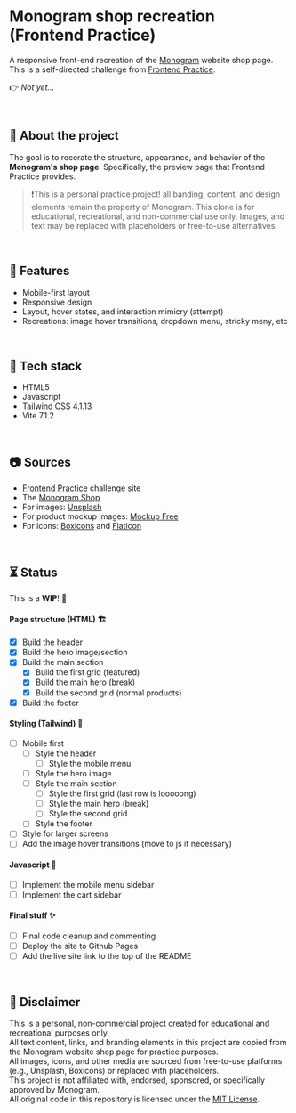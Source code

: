 # Monogram shop recreation (Frontend Practice)

A responsive front-end recreation of the [Monogram](https://monogramcc.com/shop/) website shop page. This is a self-directed challenge from [Frontend Practice](https://www.frontendpractice.com/projects/monogram).

👉 *Not yet...*

<br>

## 📌 About the project

The goal is to recerate the structure, appearance, and behavior of the **Monogram's shop page**. Specifically, the preview page that Frontend Practice provides.

> ❗This is a personal practice project! all banding, content, and design elements remain the property of Monogram. This clone is for educational, recreational, and non-commercial use only.
> Images, and text may be replaced with placeholders or free-to-use alternatives.

<br>

## 🍮 Features

- Mobile-first layout
- Responsive design
- Layout, hover states, and interaction mimicry (attempt)
- Recreations: image hover transitions, dropdown menu, stricky meny, etc

<br>

## 🔧 Tech stack

- HTML5
- Javascript
- Tailwind CSS 4.1.13
- Vite 7.1.2

<br>

## 📷 Sources

- [Frontend Practice](https://www.frontendpractice.com/projects/monogram) challenge site
- The [Monogram Shop](https://monogramcc.com/shop/)
- For images: [Unsplash](https://unsplash.com/)
- For product mockup images: [Mockup Free](https://mockupfree.net/)
- For icons: [Boxicons](https://boxicons.com/) and [Flaticon](https://www.flaticon.com/)

<br>

## ⏳ Status

This is a **WIP**! 🤫

#### Page structure (HTML) 🏗️
- [x] Build the header
- [x] Build the hero image/section
- [x] Build the main section
    - [x] Build the first grid (featured)
    - [x] Build the main hero (break)
    - [x] Build the second grid (normal products)
- [x] Build the footer

#### Styling (Tailwind) 🎨
- [ ] Mobile first
    - [ ] Style the header
        - [ ] Style the mobile menu
    - [ ] Style the hero image
    - [ ] Style the main section
        - [ ] Style the first grid (last row is looooong)
        - [ ] Style the main hero (break)
        - [ ] Style the second grid
    - [ ] Style the footer
- [ ] Style for larger screens
- [ ] Add the image hover transitions (move to js if necessary)

#### Javascript 🌚
- [ ] Implement the mobile menu sidebar
- [ ] Implement the cart sidebar

#### Final stuff ✨
- [ ] Final code cleanup and commenting
- [ ] Deploy the site to Github Pages
- [ ] Add the live site link to the top of the README

<br>

## 📝 Disclaimer

This is a personal, non-commercial project created for educational and recreational purposes only.  
All text content, links, and branding elements in this project are copied from the Monogram website shop page for practice purposes.  
All images, icons, and other media are sourced from free-to-use platforms (e.g., Unsplash, Boxicons) or replaced with placeholders.  
This project is not affiliated with, endorsed, sponsored, or specifically approved by Monogram.  
All original code in this repository is licensed under the [MIT License](LICENSE).
